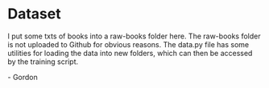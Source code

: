 # Dataset

I put some txts of books into a raw-books folder here. The raw-books folder is not uploaded to Github for obvious reasons. The data.py file has some utilities for loading the data into new folders, which can then be accessed by the training script.

\- Gordon